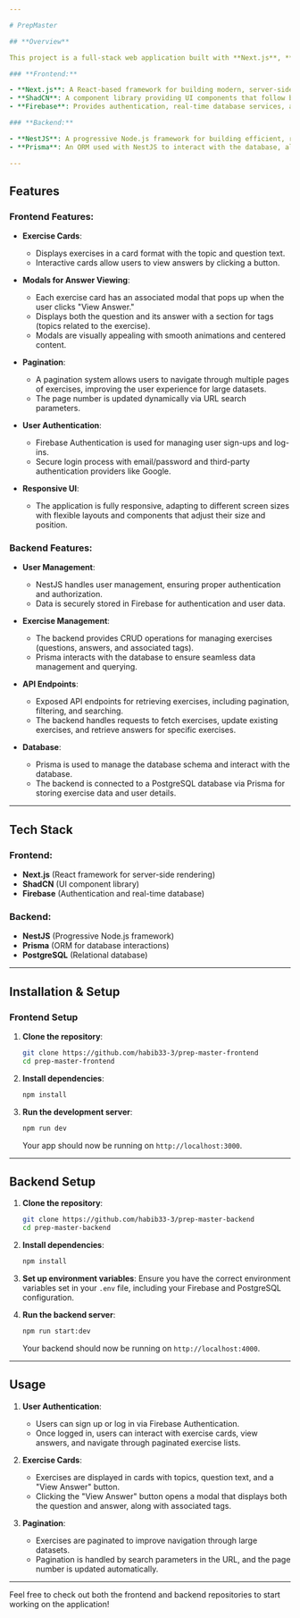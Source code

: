 ```yaml
---

# PrepMaster

## **Overview**

This project is a full-stack web application built with **Next.js**, **ShadCN**, **Firebase** for the frontend, and **NestJS** with **Prisma** for the backend. The app is designed to provide users with interactive and dynamic content, including exercises, solutions, and user management functionalities.

### **Frontend:**

- **Next.js**: A React-based framework for building modern, server-side-rendered web applications.
- **ShadCN**: A component library providing UI components that follow best practices for building scalable and maintainable frontend.
- **Firebase**: Provides authentication, real-time database services, and cloud storage for managing user data and other app-related assets.

### **Backend:**

- **NestJS**: A progressive Node.js framework for building efficient, reliable, and scalable server-side applications.
- **Prisma**: An ORM used with NestJS to interact with the database, allowing easy querying, migrations, and data management.

---
```


## **Features**

### **Frontend Features:**

- **Exercise Cards**:

  - Displays exercises in a card format with the topic and question text.
  - Interactive cards allow users to view answers by clicking a button.

- **Modals for Answer Viewing**:

  - Each exercise card has an associated modal that pops up when the user clicks "View Answer."
  - Displays both the question and its answer with a section for tags (topics related to the exercise).
  - Modals are visually appealing with smooth animations and centered content.

- **Pagination**:

  - A pagination system allows users to navigate through multiple pages of exercises, improving the user experience for large datasets.
  - The page number is updated dynamically via URL search parameters.

- **User Authentication**:

  - Firebase Authentication is used for managing user sign-ups and log-ins.
  - Secure login process with email/password and third-party authentication providers like Google.

- **Responsive UI**:
  - The application is fully responsive, adapting to different screen sizes with flexible layouts and components that adjust their size and position.

### **Backend Features:**

- **User Management**:

  - NestJS handles user management, ensuring proper authentication and authorization.
  - Data is securely stored in Firebase for authentication and user data.

- **Exercise Management**:

  - The backend provides CRUD operations for managing exercises (questions, answers, and associated tags).
  - Prisma interacts with the database to ensure seamless data management and querying.

- **API Endpoints**:

  - Exposed API endpoints for retrieving exercises, including pagination, filtering, and searching.
  - The backend handles requests to fetch exercises, update existing exercises, and retrieve answers for specific exercises.

- **Database**:
  - Prisma is used to manage the database schema and interact with the database.
  - The backend is connected to a PostgreSQL database via Prisma for storing exercise data and user details.

---

## **Tech Stack**

### **Frontend:**

- **Next.js** (React framework for server-side rendering)
- **ShadCN** (UI component library)
- **Firebase** (Authentication and real-time database)

### **Backend:**

- **NestJS** (Progressive Node.js framework)
- **Prisma** (ORM for database interactions)
- **PostgreSQL** (Relational database)

---

## **Installation & Setup**

### **Frontend Setup**

1. **Clone the repository**:

   ```bash
   git clone https://github.com/habib33-3/prep-master-frontend
   cd prep-master-frontend
   ```

2. **Install dependencies**:

   ```bash
   npm install
   ```

3. **Run the development server**:
   ```bash
   npm run dev
   ```
   Your app should now be running on `http://localhost:3000`.

---

## **Backend Setup**

1. **Clone the repository**:

   ```bash
   git clone https://github.com/habib33-3/prep-master-backend
   cd prep-master-backend
   ```

2. **Install dependencies**:

   ```bash
   npm install
   ```

3. **Set up environment variables**: Ensure you have the correct environment variables set in your `.env` file, including your Firebase and PostgreSQL configuration.

4. **Run the backend server**:
   ```bash
   npm run start:dev
   ```
   Your backend should now be running on `http://localhost:4000`.

---

## **Usage**

1. **User Authentication**:

   - Users can sign up or log in via Firebase Authentication.
   - Once logged in, users can interact with exercise cards, view answers, and navigate through paginated exercise lists.

2. **Exercise Cards**:

   - Exercises are displayed in cards with topics, question text, and a "View Answer" button.
   - Clicking the "View Answer" button opens a modal that displays both the question and answer, along with associated tags.

3. **Pagination**:
   - Exercises are paginated to improve navigation through large datasets.
   - Pagination is handled by search parameters in the URL, and the page number is updated automatically.

---

Feel free to check out both the frontend and backend repositories to start working on the application!
